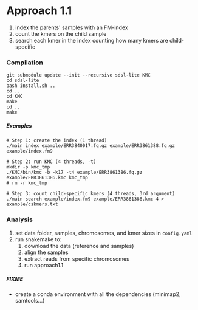 # Approach 1.1
1. index the parents' samples with an FM-index
2. count the kmers on the child sample 
3. search each kmer in the index counting how many kmers are child-specific

### Compilation
```
git submodule update --init --recursive sdsl-lite KMC
cd sdsl-lite
bash install.sh ..
cd ..
cd KMC
make
cd ..
make
```

##### Examples
```
# Step 1: create the index (1 thread)
./main index example/ERR3840017.fq.gz example/ERR3861388.fq.gz example/index.fm9

# Step 2: run KMC (4 threads, -t)
mkdir -p kmc_tmp
./KMC/bin/kmc -b -k17 -t4 example/ERR3861386.fq.gz example/ERR3861386.kmc kmc_tmp
# rm -r kmc_tmp

# Step 3: count child-specific kmers (4 threads, 3rd argument)
./main search example/index.fm9 example/ERR3861386.kmc 4 > example/cskmers.txt
```

### Analysis
1. set data folder, samples, chromosomes, and kmer sizes in `config.yaml`
2. run snakemake to:
    1. download the data (reference and samples)
    2. align the samples
    3. extract reads from specific chromosomes
    4. run approach1.1


##### FIXME
* create a conda environment with all the dependencies (minimap2, samtools...)
